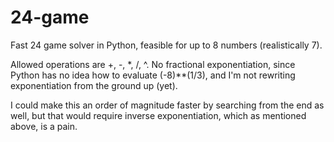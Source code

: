 # 24-game
Fast 24 game solver in Python, feasible for up to 8 numbers (realistically 7).

Allowed operations are +, -, \*, /, ^. No fractional exponentiation, since Python has no idea how to evaluate (-8)\*\*(1/3), and I'm not rewriting exponentiation from the ground up (yet).

I could make this an order of magnitude faster by searching from the end as well, but that would require inverse exponentiation, which as mentioned above, is a pain.
